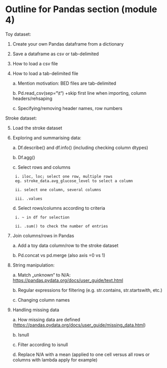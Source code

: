 # Outline for Pandas section (module 4) 

Toy dataset: 

1. Create your own Pandas dataframe from a dictionary 

2. Save a dataframe as csv or tab-delimited 

3. How to load a csv file 

4. How to load a tab-delimited file 

    a. Mention motivation: BED files are tab-delimited 

    b. Pd.read_csv(sep=“\t“) +skip first line when importing, column headers/rehsaping

    c. Specifying/removing header names, row numbers 

Stroke dataset: 

5. Load the stroke dataset 

6. Exploring and summarising data: 

    a. Df.describe() and df.info() (including checking column dtypes) 

    b. Df.agg() 

    c. Select rows and columns 

        i. iloc, loc; select one row, multiple rows 
        eg. stroke_data.avg_glucose_level to select a column 

        ii. select one column, several columns 

        iii. .values 

    d. Select rows/columns according to criteria 

        i. ~ in df for selection		 

        ii. .sum() to check the number of entries 

7. Join columns/rows in Pandas 

    a. Add a toy data column/row to the stroke dataset 

    b. Pd.concat vs pd.merge (also axis =0 vs 1) 

8. String manipulation: 

    a. Match „unknown“ to N/A: https://pandas.pydata.org/docs/user_guide/text.html 

    b. Regular expressions for filtering (e.g. str.contains, str.startswith, etc.) 

    c. Changing column names 

9. Handling missing data  

    a. How missing data are defined (https://pandas.pydata.org/docs/user_guide/missing_data.html)  

    b. Isnull 

    c. Filter according to isnull 

    d. Replace N/A with a mean (applied to one cell versus all rows or columns with lambda apply for example) 

 